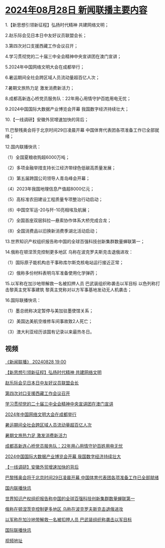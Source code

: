 # [2024年08月28日 新闻联播主要内容](https://tv.cctv.com/lm/xwlb/day/20240828.shtml)

1.【新思想引领新征程】弘扬时代精神 共建网络文明；

2.赵乐际会见日本日中友好议员联盟会长；

3.第四次对口支援西藏工作会议召开；

4.学习贯彻党的二十届三中全会精神中央宣讲团在澳门宣讲；

5.2024年中国网络文明大会在成都举行；

6.暑运期间全社会跨区域人员流动量超百亿人次；

7.暑期文旅热力足 激发消费新活力；

8.成都高新连心桥党员服务队：22年用心用情守护百姓用电无忧；

9.2024中国国际大数据产业博览会开幕 我国数字经济持续壮大；

10.【一线调研】安徽外贸增速加快的背后；

11.巴黎残奥会将于北京时间29日凌晨开幕 中国体育代表团各项准备工作已全部就绪；

12.国内联播快讯：

（1）全国夏粮收购超6000万吨；

（2）多项金融举措支持长江经济带绿色低碳高质量发展；

（3）第五届跨国公司领导人青岛峰会开幕；

（4）2023年我国地理信息产值超8000亿元；

（5）高标准农田建设工程质量专项整治行动启动；

（6）中国空军运-20与歼-10亮相埃及航展；

（7）全国首座双层斜拉—悬索协作体系大桥完成合龙；

（8）全国消费品以旧换新消费季湖北活动启动；

13.世界知识产权组织报告称中国的全球百强科技创新集群数量蝉联第一；

14.俄称在顿涅茨克控制更多地区 乌称在波克罗夫斯克击退俄进攻：

（1）国际原子能机构总干事称库尔斯克核电站运行接近正常；

（2）俄称多份材料表明乌军准备使用化学弹药；

15.以军称在加沙地带解救一名被扣押人员 巴武装组织称袭击以军目标 以色列称打击黎真主党军事建筑 黎真主党称对以方军事基地发动无人机袭击；

16.国际联播快讯：

（1）墨总统称决定暂停与美加驻墨使馆关系；

（2）美国达美航空维修车间事故致2人死亡；

（3）澳大利亚经历该国有记录以来最热冬日。

## 视频

[《新闻联播》 20240828 19:00](https://tv.cctv.com/2024/08/28/VIDEolOteyFkDsUgQvkI4Hy7240828.shtml)

[【新思想引领新征程】弘扬时代精神 共建网络文明](https://tv.cctv.com/2024/08/28/VIDEngPFfIWLr2eeVSZUzZj6240828.shtml)

[赵乐际会见日本日中友好议员联盟会长](https://tv.cctv.com/2024/08/28/VIDEPe9PdLspGA9nIYeA6ism240828.shtml)

[第四次对口支援西藏工作会议召开](https://tv.cctv.com/2024/08/28/VIDEMoafLczLDwdGSjhvkFZP240828.shtml)

[学习贯彻党的二十届三中全会精神中央宣讲团在澳门宣讲](https://tv.cctv.com/2024/08/28/VIDEmVcDADRVxdmL1v9YYhaP240828.shtml)

[2024年中国网络文明大会在成都举行](https://tv.cctv.com/2024/08/28/VIDEmquhP1LypsTGGNEn883z240828.shtml)

[暑运期间全社会跨区域人员流动量超百亿人次](https://tv.cctv.com/2024/08/28/VIDEQbJGoz1Vk2AFxioPAo52240828.shtml)

[暑期文旅热力足 激发消费新活力](https://tv.cctv.com/2024/08/28/VIDENEQwG2iTaQaKrF82DDBm240828.shtml)

[成都高新连心桥党员服务队：22年用心用情守护百姓用电无忧](https://tv.cctv.com/2024/08/28/VIDE9ukFYyI31ipA3i3lyPoo240828.shtml)

[2024中国国际大数据产业博览会开幕 我国数字经济持续壮大](https://tv.cctv.com/2024/08/28/VIDE4bRx0g03L12r5yxdVON4240828.shtml)

[【一线调研】安徽外贸增速加快的背后](https://tv.cctv.com/2024/08/28/VIDELtEKodAXxQk04zZajdYx240828.shtml)

[巴黎残奥会将于北京时间29日凌晨开幕 中国体育代表团各项准备工作已全部就绪](https://tv.cctv.com/2024/08/28/VIDEcRs6GbWtorEunJ2uL8AS240828.shtml)

[国内联播快讯](https://tv.cctv.com/2024/08/28/VIDEvqaNrVVSVK5Y7WhszNY7240828.shtml)

[世界知识产权组织报告称中国的全球百强科技创新集群数量蝉联第一](https://tv.cctv.com/2024/08/28/VIDEysfPykkyhG7maPRJh4Yh240828.shtml)

[俄称在顿涅茨克控制更多地区 乌称在波克罗夫斯克击退俄进攻](https://tv.cctv.com/2024/08/28/VIDEBFbqnllzUPY5gOyEHxlW240828.shtml)

[以军称在加沙地带解救一名被扣押人员 巴武装组织称袭击以军目标](https://tv.cctv.com/2024/08/28/VIDEdmgso3S1ogU60MzEpTfU240828.shtml)

[国际联播快讯](https://tv.cctv.com/2024/08/28/VIDE5UgnUsqa7s8qXJs6T9IX240828.shtml)

[视频地址](https://tv.cctv.com/lm/xwlb/day/20240828.shtml) 

